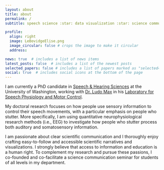 ```yaml
---
layout: about
title: about
permalink: /
subtitle: speech science :star: data visualization :star: science communication :star: she or they

profile:
  align: right
  image: LeBovidgeElise.png
  image_circular: false # crops the image to make it circular
  address: 

news: true  # includes a list of news items
latest_posts: false  # includes a list of the newest posts
selected_papers: false # includes a list of papers marked as "selected={true}"
social: true  # includes social icons at the bottom of the page
---
```


I am currently a PhD candidate in [Speech & Hearing Sciences](https://sphsc.washington.edu/) at the University of Washington, working with [Dr. Ludo Max](https://sphsc.washington.edu/content/ludo-max) in his [Laboratory for Speech Physiology and Motor Control](http://faculty.washington.edu/ludomax/lab/).

My doctoral research focuses on how people use sensory information to control their speech movements, with a particular emphasis on people who stutter. More specifically, I am using quantitative neurophysiological research methods (i.e., EEG) to investigate how people who stutter process both auditory and somatosensory information.

I am passionate about clear scientific communication and I thoroughly enjoy crafting easy-to-follow and accessible scientific narratives and visualizations. I strongly believe that access to information and education is a human right. To complement my research and pursue these passions, I co-founded and co-facilitate a science communication seminar for students of all levels in my department.